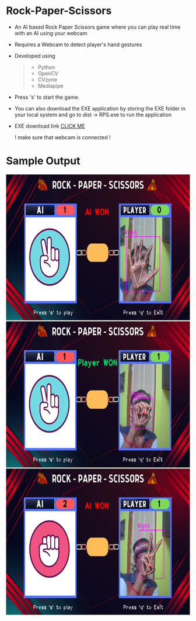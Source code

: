 # Rock-Paper-Scissors

- An AI based Rock Paper Scissors game where you can play real time with an AI using your webcam

- Requires a Webcam to detect player's hand gestures 

- Developed using 
  >- Python
  >- OpenCV
  >- CVzone
  >- Mediapipe
  
- Press 's' to start the game.

- You can also download the EXE application by storing the EXE folder in your local system and go to dist -> RPS.exe to run the application
 
- EXE download link [CLICK ME](https://www.mediafire.com/file/8fmshta9hai3mmd/Rock-Paper-Scissors.rar/file)


  ! make sure that webcam is connected !

# Sample Output

<p align = "center">
  <img src = "https://github.com/0EnIgma1/Rock-Paper-Scissors/blob/master/demo.PNG" height = 400>
  <img src = "https://github.com/0EnIgma1/Rock-Paper-Scissors/blob/master/demo2.PNG" height = 400>
  <img src = "https://github.com/0EnIgma1/Rock-Paper-Scissors/blob/master/demo3.PNG" height = 400>
  </p>
